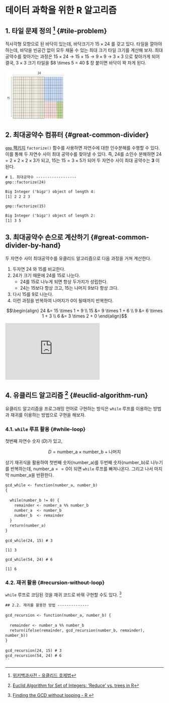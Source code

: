 # 데이터 과학을 위한 R 알고리즘




## 1. 타일 문제 정의 [^wiki-euclid-algorith] {#tile-problem}

[^wiki-euclid-algorith]: [위키백과사전 - 유클리드 호제법](https://ko.wikipedia.org/wiki/%EC%9C%A0%ED%81%B4%EB%A6%AC%EB%93%9C_%ED%98%B8%EC%A0%9C%EB%B2%95)

직사각형 모향으로 된 바닥이 있는데, 바닥크기가 $15 \times 24$ 를 갖고 있다.
타일을 깔아야 하는데, 바닥을 빈공간 없이 모두 채울 수 있는 최대 크기 타일 크기를 계산해 보자.
최대공약수를 찾아가는 과정은 $15 \times 24$ &rarr; $15 \times 15$ &rarr; $9 \times 9$ &rarr;
$3 \times 3$ 으로 찾아가게 되어 결국, $3 \times 3$ 크기 타일을 $8 \times 5 = 40 $ 장 붙이면 바닥이 꽉 차게 된다.


<img src="fig/euclid-algorithm-tile.png" alt="유클리드 알고리즘 타일깔기" width="37%" />

## 2. 최대공약수 컴퓨터 {#great-common-divider}

[`gmp` 팩키지](https://cran.r-project.org/web/packages/gmp/index.html) `factorize()` 함수를 사용하면 자연수에 대한 인수분해를 수행할 수 있다.
이를 통해 두 자연수 사이 최대 공약수를 찾아낼 수 있다. 
즉, 24를 소인수 분해하면 $24 = 2 \times 2 \times 2 \times 3$가 되고, 
15는 $15 = 3 \times 5$가 되어 두 자연수 사이 최대 공약수는 **3** 이 된다.



~~~{.r}
# 1. 최대공약수 ------------------
gmp::factorize(24)
~~~



~~~{.output}
Big Integer ('bigz') object of length 4:
[1] 2 2 2 3

~~~



~~~{.r}
gmp::factorize(15)
~~~



~~~{.output}
Big Integer ('bigz') object of length 2:
[1] 3 5

~~~

## 3. 최대공약수 손으로 계산하기 {#great-common-divider-by-hand}

두 자연수 사이 최대공약수를 유클리드 알고리즘으로 다음 과정을 거쳐 계산한다.

1. 두자연 24 와 15를 비교한다.
1. 24가 크기 때문에 24를 15로 나눈다.
    - 24를 15로 나누게 되면 항상 두가지가 성립한다.
    - 24는 15보다 항상 크고, 15는 나머지 9보다 항상 크다.
1. 다시 15를 9로 나눈다.
1. 이런 과정을 반복하여 나머지가 0이 될때까지 반복한다.

$$\begin{align}
    24 &= 15 \times 1 + 9 \\
    15 &= 9 \times 1 + 6 \\
    9  &= 6 \times 1 + 3 \\
    6  &= 3 \times 2 + 0 
  \end{align}$$

<iframe width="300" height="180" src="https://www.youtube.com/embed/NdqwT9kfquY" frameborder="0" allowfullscreen></iframe>

## 4. 유클리드 알고리즘  [^r-euclid-algorithm] {#euclid-algorithm-run}

[^r-euclid-algorithm]: [Euclid Algorithm for Set of Integers: ‘Reduce’ vs. trees in R](https://www.r-bloggers.com/euclid-algorithm-for-set-of-integers-reduce-vs-trees-in-r/)

유클리드 알고리즘을 프로그래밍 언어로 구현하는 방식은 
`while` 루프를 이용하는 방법과 재귀를 이용하는 방법으로 구현을 해보자. 

### 4.1. `while` 루프 활용 {#while-loop}

첫번째 자연수 숫자 ($D$)가 있고, 

$$D = \text{number_a} \times \text{number_b} + \text{나머지}$$

상기 재귀식을 활용하여 첫번째 숫자($\text{number_a}$)를 두번째 숫자($\text{number_b}$)로 
나누기를 반복하는데, $\text{number_a}==0$이 되면 `while` 루프를 빠져나온다.
그리고 나서 마지막 $\text{number_a}$을 반환한다.


~~~{.r}
gcd_while <- function(number_a, number_b)
{

  while(number_b != 0) {
    remainder <- number_a %% number_b
    number_a  <- number_b
    number_b  <- remainder
  }
  return(number_a)
}

gcd_while(24, 15) # 3
~~~



~~~{.output}
[1] 3

~~~



~~~{.r}
gcd_while(54, 24) # 6
~~~



~~~{.output}
[1] 6

~~~

### 4.2. 재귀 활용 {#recursion-without-loop}

`while` 루프로 코딩된 것을 재귀 코드로 바꿔 구현할 수도 있다. [^euclid-without-loop]

[^euclid-without-loop]: [Finding the GCD without looping - R
](https://stackoverflow.com/questions/21502181/finding-the-gcd-without-looping-r)



~~~{.r}
## 2.2. 재귀를 활용한 방법 --------------

gcd_recursion <- function(number_a, number_b) {
  
  remainder <- number_a %% number_b
  return(ifelse(remainder, gcd_recursion(number_b, remainder), number_b))
}

gcd_recursion(24, 15) # 3
gcd_recursion(54, 24) # 6
``
~~~
